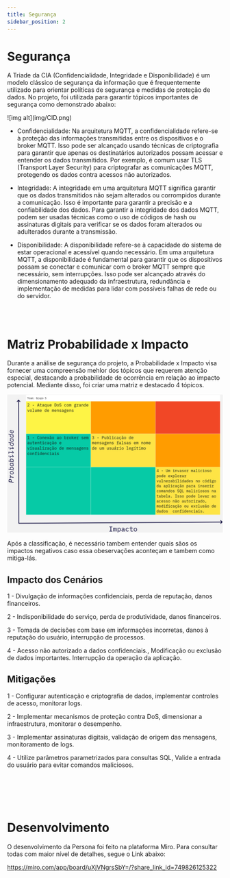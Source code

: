 ```yaml
---
title: Segurança
sidebar_position: 2
---
```


# Segurança

A Triade da CIA (Confidencialidade, Integridade e Disponibilidade) é um modelo clássico de segurança da informação que é frequentemente utilizado para orientar políticas de segurança e medidas de proteção de dados. No projeto, foi utilizada para garantir tópicos importantes de segurança como demonstrado abaixo:


<div style={{ width: '400px' }}>
  ![img alt](img/CID.png)
</div>


* Confidencialidade:
    Na arquitetura MQTT, a confidencialidade refere-se à proteção das informações transmitidas entre os dispositivos e o broker MQTT. Isso pode ser alcançado usando técnicas de criptografia para garantir que apenas os destinatários autorizados possam acessar e entender os dados transmitidos. Por exemplo, é comum usar TLS (Transport Layer Security) para criptografar as comunicações MQTT, protegendo os dados contra acessos não autorizados.

* Integridade:
    A integridade em uma arquitetura MQTT significa garantir que os dados transmitidos não sejam alterados ou corrompidos durante a comunicação. Isso é importante para garantir a precisão e a confiabilidade dos dados. Para garantir a integridade dos dados MQTT, podem ser usadas técnicas como o uso de códigos de hash ou assinaturas digitais para verificar se os dados foram alterados ou adulterados durante a transmissão.

* Disponibilidade:
    A disponibilidade refere-se à capacidade do sistema de estar operacional e acessível quando necessário. Em uma arquitetura MQTT, a disponibilidade é fundamental para garantir que os dispositivos possam se conectar e comunicar com o broker MQTT sempre que necessário, sem interrupções. Isso pode ser alcançado através do dimensionamento adequado da infraestrutura, redundância e implementação de medidas para lidar com possíveis falhas de rede ou do servidor.
  
<br></br>

# Matriz Probabilidade x Impacto

Durante a análise de segurança do projeto, a Probabilidade x Impacto visa fornecer uma compreensão mehlor dos tópicos que requerem atenção especial, destacando a probabilidade de ocorrência em relação ao impacto potencial. Mediante disso, foi criar uma matriz e destacado 4 tópicos.

  ![Matriz](img/Matriz_Probabilidade_x_Impacto_doc.jpg)

Após a classificação, é necessário tambem entender quais sãos os impactos negativos caso essa obeservações aconteçam e tambem como mitiga-lás.

## Impacto dos Cenários

1 - Divulgação de informações confidenciais, perda de reputação, danos financeiros.

2 - Indisponibilidade do serviço, perda de produtividade, danos financeiros.

3 - Tomada de decisões com base em informações incorretas, danos à reputação do usuário, interrupção de processos.

4 - Acesso não autorizado a dados confidenciais., Modificação ou exclusão de dados importantes. Interrupção da operação da aplicação.

## Mitigações

1 - Configurar autenticação e criptografia de dados, implementar controles de acesso, monitorar logs.

2 - Implementar mecanismos de proteção contra DoS, dimensionar a infraestrutura, monitorar o desempenho.

3 - Implementar assinaturas digitais, validação de origem das mensagens, monitoramento de logs.

4 - Utilize parâmetros parametrizados para consultas SQL, Valide a entrada do usuário para evitar comandos maliciosos.

<br></br>
<br></br>

# Desenvolvimento

O desenvolvimento da Persona foi feito na plataforma Miro. Para consultar todas com maior nível de detalhes, segue o Link abaixo:

https://miro.com/app/board/uXjVNgrsSbY=/?share_link_id=749826125322